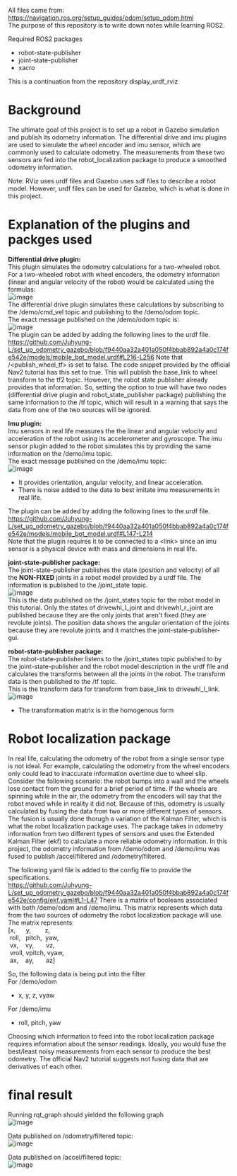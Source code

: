 All files came from:  
https://navigation.ros.org/setup_guides/odom/setup_odom.html  
The purpose of this repository is to write down notes while learning ROS2.  

Required ROS2 packages
- robot-state-publisher
- joint-state-publisher
- xacro

This is a continuation from the repository display_urdf_rviz

# Background
The ultimate goal of this project is to set up a robot in Gazebo simulation and publish its odometry information. The differential drive and imu plugins are used to simulate the wheel encoder and imu sensor, which are commonly used to calculate odometry. The measurements from these two sensors are fed into the robot_localization package to produce a smoothed odometry information.

Note: RViz uses urdf files and Gazebo uses sdf files to describe a robot model. However, urdf files can be used for Gazebo, which is what is done in this project.  

# Explanation of the plugins and packges used
**Differential drive plugin:**  
This plugin simulates the odometry calculations for a two-wheeled robot. For a two-wheeled robot with wheel encoders, the odometry information (linear and angular velocity of the robot) would be calculated using the formulas:  
![image](https://user-images.githubusercontent.com/102873080/235415384-30234f02-da1a-4eac-aa85-c2c84b34ef9c.png)  
The differential drive plugin simulates these calculations by subscribing to the /demo/cmd_vel topic and publishing to the /demo/odom topic.  
The exact message published on the /demo/odom topic is:  
![image](https://user-images.githubusercontent.com/102873080/235417061-fcad4831-3ad2-43b5-9883-e5cb1c092cd2.png)  
The plugin can be added by adding the following lines to the urdf file.  
https://github.com/Juhyung-L/set_up_odometry_gazebo/blob/f9440aa32a401a050f4bbab892a4a0c174fe542e/models/mobile_bot_model.urdf#L216-L256
Note that /<publish_wheel_tf> is set to false. The code snippet provided by the official Nav2 tutorial has this set to true. This will publish the base_link to wheel transform to the tf2 topic. However, the robot state publisher already provides that information. So, setting the option to true will have two nodes (differential drive plugin and robot_state_publisher package) publishing the same information to the /tf topic, which will result in a warning that says the data from one of the two sources will be ignored.  

**Imu plugin:**  
Imu sensors in real life measures the the linear and angular velocity and acceleration of the robot using its accelerometer and gyroscope. The imu sensor plugin added to the robot simulates this by providing the same information on the /demo/imu topic.  
The exact message published on the /demo/imu topic:  
![image](https://user-images.githubusercontent.com/102873080/235417222-ef8c4b88-e751-457c-be6f-d6da89a8315f.png)  
- It provides orientation, angular velocity, and linear acceleration.
- There is noise added to the data to best imitate imu measurements in real life.

The plugin can be added by adding the following lines to the urdf file.
https://github.com/Juhyung-L/set_up_odometry_gazebo/blob/f9440aa32a401a050f4bbab892a4a0c174fe542e/models/mobile_bot_model.urdf#L147-L214  
Note that the plugin requires it to be connected to a &lt;link&gt; since an imu sensor is a physical device with mass and dimensions in real life.

**joint-state-publisher package:**  
The joint-state-publisher publishes the state (position and velocity) of all the **NON-FIXED** joints in a robot model provided by a urdf file. The information is published to the /joint_state topic.  
![image](https://user-images.githubusercontent.com/102873080/235418386-10c632fd-c202-4735-9243-31e073273610.png)  
This is the data published on the /joint_states topic for the robot model in this tutorial. Only the states of drivewhl_l_joint and drivewhl_r_joint are published because they are the only joints that aren't fixed (they are revolute joints). The position data shows the angular orientation of the joints because they are revolute joints and it matches the joint-state-publisher-gui.

**robot-state-publisher package:**  
The robot-state-publisher listens to the /joint_states topic published to by the joint-state-publisher and the robot model description in the urdf file and calculates the transforms between all the joints in the robot. The transform data is then published to the /tf topic.  
This is the transform data for transform from base_link to drivewhl_l_link.  
![image](https://user-images.githubusercontent.com/102873080/235418943-5c8f095a-5a96-4e31-8d22-7e194483838c.png)  
- The transformation matrix is in the homogenous form  

# Robot localization package
In real life, calculating the odometry of the robot from a single sensor type is not ideal. For example, calculating the odometry from the wheel encoders only could lead to inaccurate information overtime due to wheel slip. Consider the following scenario: the robot bumps into a wall and the wheels lose contact from the ground for a brief period of time. If the wheels are spinning while in the air, the odometry from the encoders will say that the robot moved while in reality it did not. Because of this, odometry is usually calculated by fusing the data from two or more different types of sensors. The fusion is usually done thorugh a variation of the Kalman Filter, which is what the robot localization package uses. The package takes in odometry information from two different types of sensors and uses the Extended Kalman Filter (ekf) to calculate a more reliable odometry information. In this project, the odometry information from /demo/odom and /demo/imu was fused to publish /accel/filtered and /odometry/filtered.  

The following yaml file is added to the config file to provide the specifications.  
https://github.com/Juhyung-L/set_up_odometry_gazebo/blob/f9440aa32a401a050f4bbab892a4a0c174fe542e/config/ekf.yaml#L1-L47
There is a matrix of booleans associated with both /demo/odom and /demo/imu. This matrix represents which data from the two sources of odometry the robot localization package will use.  
The matrix represents:  
[x,&nbsp;&nbsp;&nbsp;&nbsp;&nbsp;&nbsp;y,&nbsp;&nbsp;&nbsp;&nbsp;&nbsp;&nbsp;&nbsp;&nbsp;z,  
&nbsp;roll,&nbsp;&nbsp;&nbsp;pitch,&nbsp;&nbsp;yaw,  
&nbsp;vx,&nbsp;&nbsp;&nbsp;&nbsp;vy,&nbsp;&nbsp;&nbsp;&nbsp;&nbsp;&nbsp;&nbsp;vz,  
&nbsp;vroll,&nbsp;vpitch,&nbsp;vyaw,  
&nbsp;ax,&nbsp;&nbsp;&nbsp;&nbsp;ay,&nbsp;&nbsp;&nbsp;&nbsp;&nbsp;&nbsp;&nbsp;az]  

So, the following data is being put into the filter  
For /demo/odom
- x, y, z, vyaw

For /demo/imu
- roll, pitch, yaw  

Choosing which information to feed into the robot localization package requires information about the sensor readings. Ideally, you would fuse the best/least noisy measurements from each sensor to produce the best odometry. The official Nav2 tutorial suggests not fusing data that are derivatives of each other.

# final result
Running rqt_graph should yielded the following graph  
![image](https://user-images.githubusercontent.com/102873080/235422210-7bad34ce-967c-4ff5-ad52-9c2abace92ab.png)  

Data published on /odometry/filtered topic:  
![image](https://user-images.githubusercontent.com/102873080/235422571-793cd521-4f11-4b8c-bf9a-1eb99b718c1f.png)  

Data published on /accel/filtered topic:  
![image](https://user-images.githubusercontent.com/102873080/235422480-22c3f82f-ffa5-455a-b078-c24c8a1f250a.png)  










